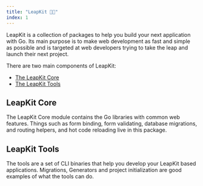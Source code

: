 ```yaml
---
title: "LeapKit 🚀🎒"
index: 1
---
```


LeapKit is a collection of packages to help you build your next application with Go. Its main purpose is to make web development as fast and simple as possible and is targeted at web developers trying to take the leap and launch their next project.

There are two main components of LeapKit:
- [The LeapKit Core](https://github.com/leapkit/core)
- [The LeapKit Tools](https://github.com/leapkit/tools)

## LeapKit Core
The LeapKit Core module contains the Go libraries with common web features. Things such as form binding, form validating, database migrations, and routing helpers, and hot code reloading live in this package.

## LeapKit Tools
The tools are a set of CLI binaries that help you develop your LeapKit based applications. Migrations, Generators and project initialization are good examples of what the tools can do.
